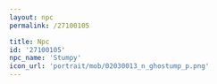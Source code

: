 ```yaml
---
layout: npc
permalink: /27100105

title: Npc
id: '27100105'
npc_name: 'Stumpy'
icon_url: 'portrait/mob/02030013_n_ghostump_p.png'
---
```

